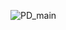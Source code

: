 ![PD_main](https://user-images.githubusercontent.com/58428856/196589417-dac95c3b-194b-423f-948d-3c0082658b02.jpg)
